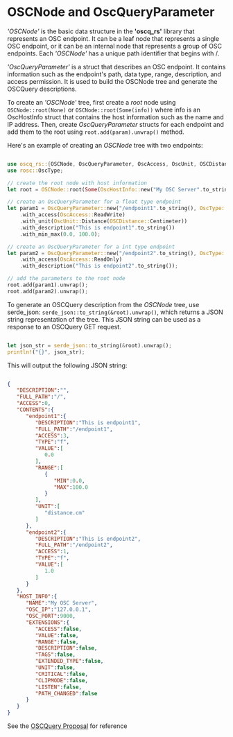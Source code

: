 # OSCNode and OscQueryParameter

*'OSCNode'* is the basic data structure in the **'oscq_rs'** library that represents an OSC endpoint. It can be a leaf node that represents a single OSC endpoint, or it can be an internal node that represents a group of OSC endpoints. Each *'OSCNode'* has a unique path identifier that begins with /.

*'OscQueryParameter'* is a struct that describes an OSC endpoint. It contains information such as the endpoint's path, data type, range, description, and access permission. It is used to build the OSCNode tree and generate the OSCQuery descriptions.

To create an *'OSCNode'* tree, first create a *root* node using `OSCNode::root(None)` or `OSCNode::root(Some(info))` where info is an OscHostInfo struct that contains the host information such as the name and IP address. Then, create *OscQueryParameter* structs for each endpoint and add them to the root using `root.add(param).unwrap()` method.

Here's an example of creating an *OSCNode* tree with two endpoints:

```rust

use oscq_rs::{OSCNode, OscQueryParameter, OscAccess, OscUnit, OSCDistance};
use rosc::OscType;

// create the root node with host information
let root = OSCNode::root(Some(OscHostInfo::new("My OSC Server".to_string(), "127.0.0.1".to_string(), 9000)));

// create an OscQueryParameter for a float type endpoint
let param1 = OscQueryParameter::new("/endpoint1".to_string(), OscType::Float(0.0))
    .with_access(OscAccess::ReadWrite)
    .with_unit(OscUnit::Distance(OSCDistance::Centimeter))
    .with_description("This is endpoint1".to_string())
    .with_min_max(0.0, 100.0);

// create an OscQueryParameter for a int type endpoint
let param2 = OscQueryParameter::new("/endpoint2".to_string(), OscType::Int(0))
    .with_access(OscAccess::ReadOnly)
    .with_description("This is endpoint2".to_string());

// add the parameters to the root node
root.add(param1).unwrap();
root.add(param2).unwrap();

```

To generate an OSCQuery description from the *OSCNode* tree, use serde_json: `serde_json::to_string(&root).unwrap()`, which returns a JSON string representation of the tree. This JSON string can be used as a response to an OSCQuery GET request.

```rust

let json_str = serde_json::to_string(&root).unwrap();
println!("{}", json_str);
```

This will output the following JSON string:

```json

{
   "DESCRIPTION":"",
   "FULL_PATH":"/",
   "ACCESS":0,
   "CONTENTS":{
      "endpoint1":{
         "DESCRIPTION":"This is endpoint1",
         "FULL_PATH":"/endpoint1",
         "ACCESS":3,
         "TYPE":"f",
         "VALUE":[
            0.0
         ],
         "RANGE":[
            {
               "MIN":0.0,
               "MAX":100.0
            }
         ],
         "UNIT":[
            "distance.cm"
         ]
      },
      "endpoint2":{
         "DESCRIPTION":"This is endpoint2",
         "FULL_PATH":"/endpoint2",
         "ACCESS":1,
         "TYPE":"f",
         "VALUE":[
            1.0
         ]
      }
   },
   "HOST_INFO":{
      "NAME":"My OSC Server",
      "OSC_IP":"127.0.0.1",
      "OSC_PORT":9000,
      "EXTENSIONS":{
         "ACCESS":false,
         "VALUE":false,
         "RANGE":false,
         "DESCRIPTION":false,
         "TAGS":false,
         "EXTENDED_TYPE":false,
         "UNIT":false,
         "CRITICAL":false,
         "CLIPMODE":false,
         "LISTEN":false,
         "PATH_CHANGED":false
      }
   }
}
```
See the [OSCQuery Proposal](https://github.com/Vidvox/OSCQueryProposal) for reference
